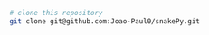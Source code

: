 <!-- <h1 align="center">
  <img alt="Readme" title="Readme" src="./Animation.gif"/>
</h1> -->

```bash
# clone this repository
git clone git@github.com:Joao-Paul0/snakePy.git
